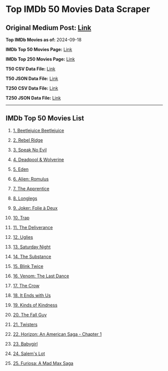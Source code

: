 # Top IMDb 50 Movies Data Scraper

## Original Medium Post: [Link](https://medium.com/@nishantsahoo/which-movie-should-i-watch-5c83a3c0f5b1)

**Top IMDb Movies as of:** 2024-09-18

**IMDb Top 50 Movies Page:** [Link](http://www.imdb.com/search/title?release_date=2024,2024&title_type=feature)

**IMDb Top 250 Movies Page:** [Link](https://www.imdb.com/chart/top/)

**T50 CSV Data File:** [Link](/Data/T50/data.csv)

**T50 JSON Data File:** [Link](/Data/T50/data.json)

**T250 CSV Data File:** [Link](/Data/T250/data.csv)

**T250 JSON Data File:** [Link](/Data/T250/data.json)

---

## IMDb Top 50 Movies List

1. [1. Beetlejuice Beetlejuice](https://www.imdb.com/title/tt2049403/?ref_=sr_t_1)

2. [2. Rebel Ridge](https://www.imdb.com/title/tt11301886/?ref_=sr_t_2)

3. [3. Speak No Evil](https://www.imdb.com/title/tt27534307/?ref_=sr_t_3)

4. [4. Deadpool & Wolverine](https://www.imdb.com/title/tt6263850/?ref_=sr_t_4)

5. [5. Eden](https://www.imdb.com/title/tt23149780/?ref_=sr_t_5)

6. [6. Alien: Romulus](https://www.imdb.com/title/tt18412256/?ref_=sr_t_6)

7. [7. The Apprentice](https://www.imdb.com/title/tt8368368/?ref_=sr_t_7)

8. [8. Longlegs](https://www.imdb.com/title/tt23468450/?ref_=sr_t_8)

9. [9. Joker: Folie à Deux](https://www.imdb.com/title/tt11315808/?ref_=sr_t_9)

10. [10. Trap](https://www.imdb.com/title/tt26753003/?ref_=sr_t_10)

11. [11. The Deliverance](https://www.imdb.com/title/tt4196566/?ref_=sr_t_11)

12. [12. Uglies](https://www.imdb.com/title/tt13186604/?ref_=sr_t_12)

13. [13. Saturday Night](https://www.imdb.com/title/tt27657135/?ref_=sr_t_13)

14. [14. The Substance](https://www.imdb.com/title/tt17526714/?ref_=sr_t_14)

15. [15. Blink Twice](https://www.imdb.com/title/tt14858658/?ref_=sr_t_15)

16. [16. Venom: The Last Dance](https://www.imdb.com/title/tt16366836/?ref_=sr_t_16)

17. [17. The Crow](https://www.imdb.com/title/tt1340094/?ref_=sr_t_17)

18. [18. It Ends with Us](https://www.imdb.com/title/tt10655524/?ref_=sr_t_18)

19. [19. Kinds of Kindness](https://www.imdb.com/title/tt22408160/?ref_=sr_t_19)

20. [20. The Fall Guy](https://www.imdb.com/title/tt1684562/?ref_=sr_t_20)

21. [21. Twisters](https://www.imdb.com/title/tt12584954/?ref_=sr_t_21)

22. [22. Horizon: An American Saga - Chapter 1](https://www.imdb.com/title/tt17505010/?ref_=sr_t_22)

23. [23. Babygirl](https://www.imdb.com/title/tt30057084/?ref_=sr_t_23)

24. [24. Salem's Lot](https://www.imdb.com/title/tt10245072/?ref_=sr_t_24)

25. [25. Furiosa: A Mad Max Saga](https://www.imdb.com/title/tt12037194/?ref_=sr_t_25)

